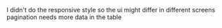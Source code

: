 I didn't do the responsive style so the ui might differ in different screens
pagination needs more data in the table 